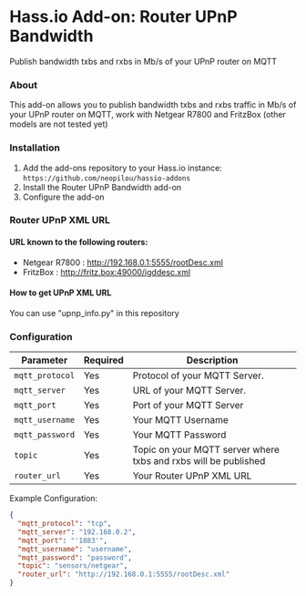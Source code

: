# Hass.io Add-on: Router UPnP Bandwidth
Publish bandwidth txbs and rxbs in Mb/s of your UPnP router on MQTT

### About
This add-on allows you to publish bandwidth txbs and rxbs traffic in Mb/s of your UPnP router on MQTT, work with Netgear R7800 and FritzBox (other models are not tested yet)

### Installation
1. Add the add-ons repository to your Hass.io instance: `https://github.com/neopilou/hassio-addons`
2. Install the Router UPnP Bandwidth add-on
3. Configure the add-on 

### Router UPnP XML URL
#### URL known to the following routers:
- Netgear R7800 : http://192.168.0.1:5555/rootDesc.xml
- FritzBox : http://fritz.box:49000/igddesc.xml
#### How to get UPnP XML URL
You can use "upnp_info.py" in this repository

### Configuration

|Parameter|Required|Description|
|---------|--------|-----------|
|`mqtt_protocol`|Yes|Protocol of your MQTT Server.|
|`mqtt_server`|Yes|URL of your MQTT Server.|
|`mqtt_port`|Yes|Port of your MQTT Server|
|`mqtt_username`|Yes|Your MQTT Username|
|`mqtt_password`|Yes|Your MQTT Password|
|`topic`|Yes|Topic on your MQTT server where txbs and rxbs will be published|
|`router_url`|Yes|Your Router UPnP XML URL|

Example Configuration:
```json
{
  "mqtt_protocol": "tcp",
  "mqtt_server": "192.168.0.2",
  "mqtt_port": "'1883'",
  "mqtt_username": "username",
  "mqtt_password": "password",
  "topic": "sensors/netgear",
  "router_url": "http://192.168.0.1:5555/rootDesc.xml"
}
```
